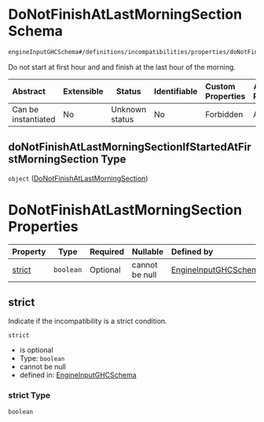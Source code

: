 # DoNotFinishAtLastMorningSection Schema

```txt
engineInputGHCSchema#/definitions/incompatibilities/properties/doNotFinishAtLastMorningSectionIfStartedAtFirstMorningSection
```

Do not start at first hour and and finish at the last hour of the morning.


| Abstract            | Extensible | Status         | Identifiable | Custom Properties | Additional Properties | Access Restrictions | Defined In                                                         |
| :------------------ | ---------- | -------------- | ------------ | :---------------- | --------------------- | ------------------- | ------------------------------------------------------------------ |
| Can be instantiated | No         | Unknown status | No           | Forbidden         | Allowed               | none                | [ghc.schema.json\*](../out/ghc.schema.json "open original schema") |

## doNotFinishAtLastMorningSectionIfStartedAtFirstMorningSection Type

`object` ([DoNotFinishAtLastMorningSection](ghc-definitions-incompatibilities-properties-donotfinishatlastmorningsection.md))

# DoNotFinishAtLastMorningSection Properties

| Property          | Type      | Required | Nullable       | Defined by                                                                                                                                                                                                                                                                 |
| :---------------- | --------- | -------- | -------------- | :------------------------------------------------------------------------------------------------------------------------------------------------------------------------------------------------------------------------------------------------------------------------- |
| [strict](#strict) | `boolean` | Optional | cannot be null | [EngineInputGHCSchema](ghc-definitions-incompatibilities-properties-donotfinishatlastmorningsection-properties-strict.md "engineInputGHCSchema#/definitions/incompatibilities/properties/doNotFinishAtLastMorningSectionIfStartedAtFirstMorningSection/properties/strict") |

## strict

Indicate if the incompatibility is a strict condition.


`strict`

-   is optional
-   Type: `boolean`
-   cannot be null
-   defined in: [EngineInputGHCSchema](ghc-definitions-incompatibilities-properties-donotfinishatlastmorningsection-properties-strict.md "engineInputGHCSchema#/definitions/incompatibilities/properties/doNotFinishAtLastMorningSectionIfStartedAtFirstMorningSection/properties/strict")

### strict Type

`boolean`
